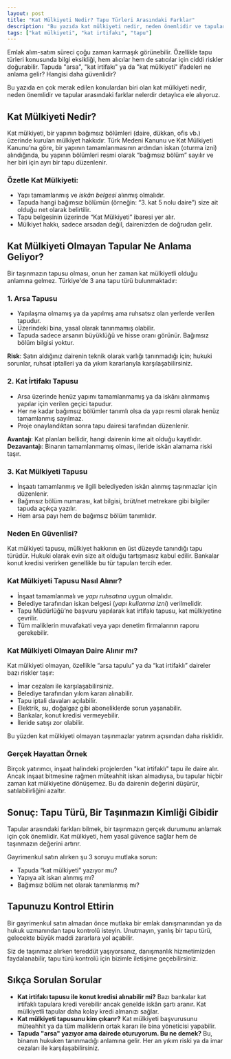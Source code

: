 ```yaml
---
layout: post
title: "Kat Mülkiyeti Nedir? Tapu Türleri Arasındaki Farklar"
description: "Bu yazıda kat mülkiyeti nedir, neden önemlidir ve tapular arasındaki farklar nelerdir sorularını detaylıca ele alıyoruz."
tags: ["kat mülkiyeti", "kat irtifakı", "tapu"]
---
```


Emlak alım-satım süreci çoğu zaman karmaşık görünebilir. Özellikle tapu türleri konusunda bilgi eksikliği, hem alıcılar hem de satıcılar için ciddi riskler doğurabilir. Tapuda "arsa", "kat irtifakı" ya da "kat mülkiyeti" ifadeleri ne anlama gelir? Hangisi daha güvenlidir?

Bu yazıda en çok merak edilen konulardan biri olan kat mülkiyeti nedir, neden önemlidir ve tapular arasındaki farklar nelerdir detaylıca ele alıyoruz.

## Kat Mülkiyeti Nedir?

Kat mülkiyeti, bir yapının bağımsız bölümleri (daire, dükkan, ofis vb.) üzerinde kurulan mülkiyet hakkıdır. Türk Medeni Kanunu ve Kat Mülkiyeti Kanunu’na göre, bir yapının tamamlanmasının ardından iskan (oturma izni) alındığında, bu yapının bölümleri resmi olarak “bağımsız bölüm” sayılır ve her biri için ayrı bir tapu düzenlenir.

### Özetle Kat Mülkiyeti:

- Yapı tamamlanmış ve *iskân belgesi* alınmış olmalıdır.
- Tapuda hangi bağımsız bölümün (örneğin: “3. kat 5 nolu daire”) size ait olduğu net olarak belirtilir.
- Tapu belgesinin üzerinde “Kat Mülkiyeti” ibaresi yer alır.
- Mülkiyet hakkı, sadece arsadan değil, dairenizden de doğrudan gelir.

## Kat Mülkiyeti Olmayan Tapular Ne Anlama Geliyor?

Bir taşınmazın tapusu olması, onun her zaman kat mülkiyetli olduğu anlamına gelmez. Türkiye'de 3 ana tapu türü bulunmaktadır:

### 1. Arsa Tapusu

- Yapılaşma olmamış ya da yapılmış ama ruhsatsız olan yerlerde verilen tapudur.
- Üzerindeki bina, yasal olarak tanınmamış olabilir.
- Tapuda sadece arsanın büyüklüğü ve hisse oranı görünür. Bağımsız bölüm bilgisi yoktur.

**Risk**: Satın aldığınız dairenin teknik olarak varlığı tanınmadığı için; hukuki sorunlar, ruhsat iptalleri ya da yıkım kararlarıyla karşılaşabilirsiniz.

### 2. Kat İrtifakı Tapusu

- Arsa üzerinde henüz yapımı tamamlanmamış ya da iskânı alınmamış yapılar için verilen geçici tapudur.
- Her ne kadar bağımsız bölümler tanımlı olsa da yapı resmi olarak henüz tamamlanmış sayılmaz.
- Proje onaylandıktan sonra tapu dairesi tarafından düzenlenir.

**Avantajı**: Kat planları bellidir, hangi dairenin kime ait olduğu kayıtlıdır. <br>
**Dezavantajı**: Binanın tamamlanmamış olması, ileride iskân alamama riski taşır.

### 3. Kat Mülkiyeti Tapusu

- İnşaatı tamamlanmış ve ilgili belediyeden iskân alınmış taşınmazlar için düzenlenir.
- Bağımsız bölüm numarası, kat bilgisi, brüt/net metrekare gibi bilgiler tapuda açıkça yazılır.
- Hem arsa payı hem de bağımsız bölüm tanımlıdır.

### Neden En Güvenlisi?

Kat mülkiyeti tapusu, mülkiyet hakkının en üst düzeyde tanındığı tapu türüdür. Hukuki olarak evin size ait olduğu tartışmasız kabul edilir. Bankalar konut kredisi verirken genellikle bu tür tapuları tercih eder.

### Kat Mülkiyeti Tapusu Nasıl Alınır?

- İnşaat tamamlanmalı ve *yapı ruhsatına* uygun olmalıdır.
- Belediye tarafından iskan belgesi (*yapı kullanma izni*) verilmelidir.
- Tapu Müdürlüğü’ne başvuru yapılarak kat irtifakı tapusu, kat mülkiyetine çevrilir.
- Tüm maliklerin muvafakati veya yapı denetim firmalarının raporu gerekebilir.

### Kat Mülkiyeti Olmayan Daire Alınır mı?

Kat mülkiyeti olmayan, özellikle “arsa tapulu” ya da “kat irtifaklı” daireler bazı riskler taşır:

- İmar cezaları ile karşılaşabilirsiniz.
- Belediye tarafından yıkım kararı alınabilir.
- Tapu iptali davaları açılabilir.
- Elektrik, su, doğalgaz gibi aboneliklerde sorun yaşanabilir.
- Bankalar, konut kredisi vermeyebilir.
- İleride satışı zor olabilir.

Bu yüzden kat mülkiyeti olmayan taşınmazlar yatırım açısından daha risklidir.

### Gerçek Hayattan Örnek

Birçok yatırımcı, inşaat halindeki projelerden "kat irtifaklı" tapu ile daire alır. Ancak inşaat bitmesine rağmen müteahhit iskan almadıysa, bu tapular hiçbir zaman kat mülkiyetine dönüşemez. Bu da dairenin değerini düşürür, satılabilirliğini azaltır.

## Sonuç: Tapu Türü, Bir Taşınmazın Kimliği Gibidir

Tapular arasındaki farkları bilmek, bir taşınmazın gerçek durumunu anlamak için çok önemlidir. Kat mülkiyeti, hem yasal güvence sağlar hem de taşınmazın değerini artırır.

Gayrimenkul satın alırken şu 3 soruyu mutlaka sorun:

- Tapuda “kat mülkiyeti” yazıyor mu?
- Yapıya ait iskan alınmış mı?
- Bağımsız bölüm net olarak tanımlanmış mı?

## Tapunuzu Kontrol Ettirin

Bir gayrimenkul satın almadan önce mutlaka bir emlak danışmanından ya da hukuk uzmanından tapu kontrolü isteyin. Unutmayın, yanlış bir tapu türü, gelecekte büyük maddi zararlara yol açabilir.

Siz de taşınmaz alırken tereddüt yaşıyorsanız, danışmanlık hizmetimizden faydalanabilir, tapu türü kontrolü için bizimle iletişime geçebilirsiniz.

## Sıkça Sorulan Sorular

- **Kat irtifakı tapusu ile konut kredisi alınabilir mi?** Bazı bankalar kat irtifaklı tapulara kredi verebilir ancak genelde iskân şartı aranır. Kat mülkiyetli tapular daha kolay kredi almanızı sağlar.
- **Kat mülkiyeti tapusunu kim çıkarır?** Kat mülkiyeti başvurusunu müteahhit ya da tüm maliklerin ortak kararı ile bina yöneticisi yapabilir.
- **Tapuda "arsa" yazıyor ama dairede oturuyorum. Bu ne demek?** Bu, binanın hukuken tanınmadığı anlamına gelir. Her an yıkım riski ya da imar cezaları ile karşılaşabilirsiniz.